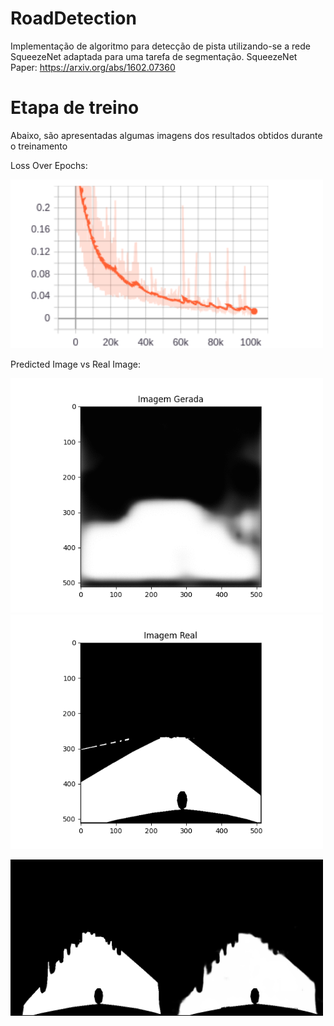 # RoadDetection
Implementação de algoritmo para detecção de pista utilizando-se a rede SqueezeNet adaptada para uma tarefa de segmentação. 
SqueezeNet Paper: https://arxiv.org/abs/1602.07360

# Etapa de treino
Abaixo, são apresentadas algumas imagens dos resultados obtidos durante o treinamento

Loss Over Epochs:

<p float="left">
  <img src="https://github.com/LeoToledo/RoadDetection/blob/main/imgs/Loss1.png" width="500" />
</p>


Predicted Image vs Real Image:
<p float="left">
  <img src="https://github.com/LeoToledo/RoadDetection/blob/main/imgs/ezgif-6-6f5d9df26f2f.gif" width="500" />
  <img src="https://github.com/LeoToledo/RoadDetection/blob/main/imgs/75_real.png" width="500" /> 
</p>

<p float="left">
  <img src="https://github.com/LeoToledo/RoadDetection/blob/main/imgs/individualImage%20(3).png" width="500" />
</p>

